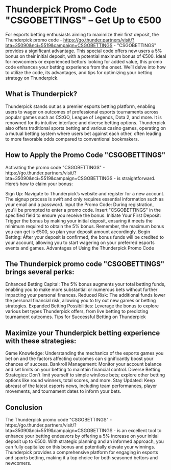 <h1>Thunderpick Promo Code "CSGOBETTINGS" – Get Up to €500</h1>

For esports betting enthusiasts aiming to maximize their first deposit, the Thunderpick promo code - https://go.thunder.partners/visit/?bta=35090&nci=5519&campaign=CSGOBETTINGS - "CSGOBETTINGS" provides a significant advantage. This special code offers new users a 5% bonus on their initial deposit, with a potential maximum bonus of €500. Ideal for newcomers or experienced bettors looking for added value, this promo code enhances your betting experience from the onset. We’ll delve into how to utilize the code, its advantages, and tips for optimizing your betting strategy on Thunderpick.

<h2>What is Thunderpick?</h2>
Thunderpick stands out as a premier esports betting platform, enabling users to wager on outcomes of professional esports tournaments across popular games such as CS:GO, League of Legends, Dota 2, and more. It is renowned for its intuitive interface and diverse betting options. Thunderpick also offers traditional sports betting and various casino games, operating on a mutual betting system where users bet against each other, often leading to more favorable odds compared to conventional bookmakers.

<h2>How to Apply the Promo Code "CSGOBETTINGS"</h2>
Activating the promo code "CSGOBETTINGS" - https://go.thunder.partners/visit/?bta=35090&nci=5519&campaign=CSGOBETTINGS - is straightforward. Here’s how to claim your bonus:

Sign Up: Navigate to Thunderpick’s website and register for a new account. The signup process is swift and only requires essential information such as your email and a password.
Input the Promo Code: During registration, you'll be prompted to enter a promo code. Insert "CSGOBETTINGS" in the specified field to ensure you receive the bonus.
Initiate Your First Deposit: Trigger the bonus by making your initial deposit, ensuring it meets the minimum required to obtain the 5% bonus. Remember, the maximum bonus you can get is €500, so plan your deposit amount accordingly.
Begin Betting: After your deposit is confirmed, the bonus funds will be credited to your account, allowing you to start wagering on your preferred esports events and games.
Advantages of Using the Thunderpick Promo Code

<h2>The Thunderpick promo code "CSGOBETTINGS" brings several perks:</h2>

Enhanced Betting Capital: The 5% bonus augments your total betting funds, enabling you to make more substantial or numerous bets without further impacting your personal finances.
Reduced Risk: The additional funds lower the personal financial risk, allowing you to try out new games or betting strategies.
Expanded Betting Possibilities: Leverage the bonus to explore various bet types Thunderpick offers, from live betting to predicting tournament outcomes.
Tips for Successful Betting on Thunderpick


<h2>Maximize your Thunderpick betting experience with these strategies:</h2>

Game Knowledge: Understanding the mechanics of the esports games you bet on and the factors affecting outcomes can significantly boost your chances of success.
Bankroll Management: Monitor your account balance and set limits on your betting to maintain financial control.
Diverse Betting Strategies: Don’t limit yourself to simple win/lose bets; explore other betting options like round winners, total scores, and more.
Stay Updated: Keep abreast of the latest esports news, including team performances, player movements, and tournament dates to inform your bets.


<h2>Conclusion</h2>
The Thunderpick promo code "CSGOBETTINGS" - https://go.thunder.partners/visit/?bta=35090&nci=5519&campaign=CSGOBETTINGS - is an excellent tool to enhance your betting endeavors by offering a 5% increase on your initial deposit up to €500. With strategic planning and an informed approach, you can fully capitalize on this bonus and potentially elevate your winnings. Thunderpick provides a comprehensive platform for engaging in esports and sports betting, making it a top choice for both seasoned bettors and newcomers.
